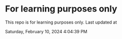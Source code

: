 # For learning purposes only
This repo is for learning purposes only.
Last updated at

Saturday, February 10, 2024 4:04:39 PM

